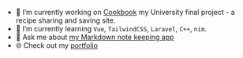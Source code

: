 - 🔭 I’m currently working on [Cookbook](https://github.com/Trolley33/cook-book) my University final project - a recipe sharing and saving site.
- 🌱 I’m currently learning `Vue`, `TailwindCSS`, `Laravel`, `C++`, `nim`.
- 💬 Ask me about [my Markdown note keeping app](https://github.com/Trolley33/markitdown)
- 🌐 Check out my [portfolio](https://reecetrolley.com/)
